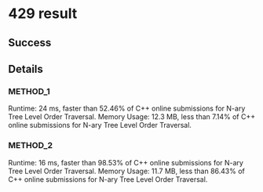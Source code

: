 # 429 result

## Success

## Details

### METHOD_1

Runtime: 24 ms, faster than 52.46% of C++ online submissions for N-ary Tree Level Order Traversal.
Memory Usage: 12.3 MB, less than 7.14% of C++ online submissions for N-ary Tree Level Order Traversal.

### METHOD_2

Runtime: 16 ms, faster than 98.53% of C++ online submissions for N-ary Tree Level Order Traversal.
Memory Usage: 11.7 MB, less than 86.43% of C++ online submissions for N-ary Tree Level Order Traversal.
